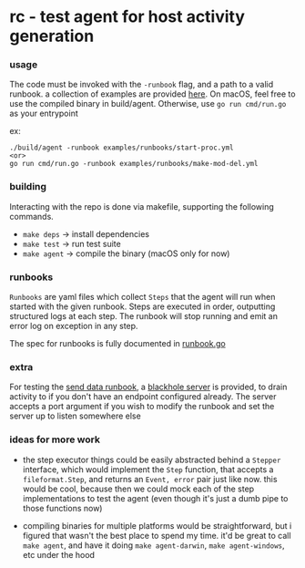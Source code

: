 # rc - test agent for host activity generation

### usage
The code must be invoked with the `-runbook` flag, and a path to a valid runbook. a collection of examples are provided [here](examples/runbooks). On macOS, feel free to use the compiled binary in build/agent. Otherwise, use `go run cmd/run.go` as your entrypoint

ex:
```
./build/agent -runbook examples/runbooks/start-proc.yml
<or>
go run cmd/run.go -runbook examples/runbooks/make-mod-del.yml
```

### building
Interacting with the repo is done via makefile, supporting the following commands.
- `make deps` -> install dependencies
- `make test` -> run test suite
- `make agent` -> compile the binary (macOS only for now)


### runbooks
`Runbooks` are yaml files which collect `Steps` that the agent will run when started with the given runbook. Steps are executed in order, outputting structured logs at each step. The runbook will stop running and emit an error log on exception in any step.

The spec for runbooks is fully documented in [runbook.go](pkg/fileformat/runbook.go)

### extra
For testing the [send data runbook](examples/runbooks/send-data.yml), a [blackhole server](examples/blackhole.go) is provided, to drain activity to if you don't have an endpoint configured already. The server accepts a port argument if you wish to modify the runbook and set the server up to listen somewhere else

### ideas for more work
- the step executor things could be easily abstracted behind a `Stepper` interface, which would implement the `Step` function, that accepts a `fileformat.Step`, and returns an `Event, error` pair just like now. this would be cool, because then we could mock each of the step implementations to test the agent (even though it's just a dumb pipe to those functions now)

- compiling binaries for multiple platforms would be straightforward, but i figured that wasn't the best place to spend my time. it'd be great to call `make agent`, and have it doing `make agent-darwin`, `make agent-windows`, etc under the hood
